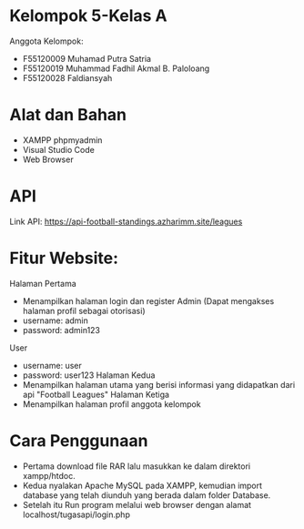 # Kelompok 5-Kelas A
Anggota Kelompok:
- F55120009 Muhamad Putra Satria
- F55120019 Muhammad Fadhil Akmal B. Paloloang
- F55120028 Faldiansyah

# Alat dan Bahan
- XAMPP phpmyadmin
- Visual Studio Code
- Web Browser

# API
Link API: https://api-football-standings.azharimm.site/leagues

# Fitur Website:
Halaman Pertama
- Menampilkan halaman login dan register
Admin (Dapat mengakses halaman profil sebagai otorisasi)
- username: admin
- password: admin123

User
- username: user
- password: user123
Halaman Kedua
- Menampilkan halaman utama yang berisi informasi yang didapatkan dari api "Football Leagues"
Halaman Ketiga
- Menampilkan halaman profil anggota kelompok

# Cara Penggunaan
- Pertama download file RAR lalu masukkan ke dalam direktori xampp/htdoc.
- Kedua nyalakan Apache MySQL pada XAMPP, kemudian import database yang telah diunduh yang berada dalam folder Database.
- Setelah itu Run program melalui web browser dengan alamat localhost/tugasapi/login.php
